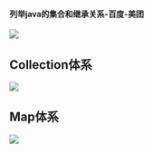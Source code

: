 #### 列举java的集合和继承关系-百度-美团

![](../../picture/collection.png)

## Collection体系
![](http://teachcourse.cn/wp-content/uploads/2019/02/1342513304_6964.png)

## Map体系
![](http://teachcourse.cn/wp-content/uploads/2019/02/1342513335_2987.png)
